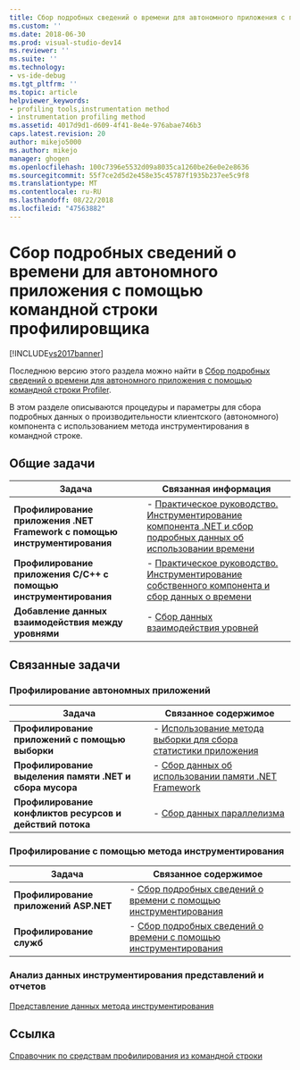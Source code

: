 ```yaml
---
title: Сбор подробных сведений о времени для автономного приложения с помощью командной строки профилировщика | Документы Майкрософт
ms.custom: ''
ms.date: 2018-06-30
ms.prod: visual-studio-dev14
ms.reviewer: ''
ms.suite: ''
ms.technology:
- vs-ide-debug
ms.tgt_pltfrm: ''
ms.topic: article
helpviewer_keywords:
- profiling tools,instrumentation method
- instrumentation profiling method
ms.assetid: 4017d9d1-d609-4f41-8e4e-976abae746b3
caps.latest.revision: 20
author: mikejo5000
ms.author: mikejo
manager: ghogen
ms.openlocfilehash: 100c7396e5532d09a8035ca1260be26e0e2e8636
ms.sourcegitcommit: 55f7ce2d5d2e458e35c45787f1935b237ee5c9f8
ms.translationtype: MT
ms.contentlocale: ru-RU
ms.lasthandoff: 08/22/2018
ms.locfileid: "47563882"
---
```

# <a name="collecting-detailed-timing-data-for-a-stand-alone-application-by-using-the-profiler-command-line"></a>Сбор подробных сведений о времени для автономного приложения с помощью командной строки профилировщика
[!INCLUDE[vs2017banner](../includes/vs2017banner.md)]

Последнюю версию этого раздела можно найти в [Сбор подробных сведений о времени для автономного приложения с помощью командной строки Profiler](https://docs.microsoft.com/visualstudio/profiling/collecting-detailed-timing-data-for-a-stand-alone-application-by-using-the-profiler-command-line).  
  
В этом разделе описываются процедуры и параметры для сбора подробных данных о производительности клиентского (автономного) компонента с использованием метода инструментирования в командной строке.  
  
## <a name="common-tasks"></a>Общие задачи  
  
|Задача|Связанная информация|  
|----------|---------------------|  
|**Профилирование приложения .NET Framework с помощью инструментирования**|-   [Практическое руководство. Инструментирование компонента .NET и сбор подробных данных об использовании времени](../profiling/how-to-instrument-a-stand-alone-dotnet-framework-component-and-collect-timing-data-with-the-profiler-from-the-command-line.md)|  
|**Профилирование приложения C/C++ с помощью инструментирования**|-   [Практическое руководство. Инструментирование собственного компонента и сбор данных о времени](../profiling/how-to-instrument-a-native-stand-alone-component-and-collect-timing-data-with-the-profiler-from-the-command-line.md)|  
|**Добавление данных взаимодействия между уровнями**|-   [Сбор данных взаимодействия уровней](../profiling/adding-tier-interaction-data-from-the-command-line.md)|  
  
## <a name="related-tasks"></a>Связанные задачи  
  
### <a name="profiling-stand-alone-applications"></a>Профилирование автономных приложений  
  
|Задача|Связанное содержимое|  
|----------|---------------------|  
|**Профилирование приложений с помощью выборки**|-   [Использование метода выборки для сбора статистики приложения](../profiling/collecting-application-statistics-for-stand-alone-applications-by-using-the-profiler-command-line.md)|  
|**Профилирование выделения памяти .NET и сбора мусора**|-   [Сбор данных об использовании памяти .NET Framework](../profiling/collecting-dotnet-framework-memory-data-for-stand-alone-applications-by-using-the-profiler-command-line.md)|  
|**Профилирование конфликтов ресурсов и действий потока**|-   [Сбор данных параллелизма](../profiling/collecting-concurrency-data-for-stand-alone-applications-by-using-the-profiler-command-line.md)|  
  
### <a name="profiling-by-using-the-instrumentation-method"></a>Профилирование с помощью метода инструментирования  
  
|Задача|Связанное содержимое|  
|----------|---------------------|  
|**Профилирование приложений ASP.NET**|-   [Сбор подробных сведений о времени с помощью инструментирования](../profiling/collecting-detailed-timing-data-for-an-aspnet-web-application-using-the-profiler-instrumentation-method-from-the-command-line.md)|  
|**Профилирование служб**|-   [Сбор подробных сведений о времени с помощью инструментирования](../profiling/collecting-detailed-timing-data-for-services-by-using-the-instrumentation-method-from-the-profiler-command-line.md)|  
  
### <a name="analyzing-instrumentation-data-views-and-reports"></a>Анализ данных инструментирования представлений и отчетов  
 [Представление данных метода инструментирования](../profiling/instrumentation-method-data-views.md)  
  
## <a name="reference"></a>Ссылка  
 [Справочник по средствам профилирования из командной строки](../profiling/command-line-profiling-tools-reference.md)



